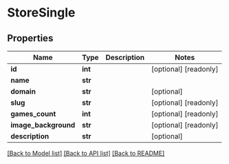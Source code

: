 # StoreSingle

## Properties
Name | Type | Description | Notes
------------ | ------------- | ------------- | -------------
**id** | **int** |  | [optional] [readonly] 
**name** | **str** |  | 
**domain** | **str** |  | [optional] 
**slug** | **str** |  | [optional] [readonly] 
**games_count** | **int** |  | [optional] [readonly] 
**image_background** | **str** |  | [optional] [readonly] 
**description** | **str** |  | [optional] 

[[Back to Model list]](../README.md#documentation-for-models) [[Back to API list]](../README.md#documentation-for-api-endpoints) [[Back to README]](../README.md)


